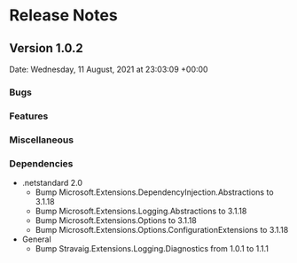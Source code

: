 # Release Notes

## Version 1.0.2

Date: Wednesday, 11 August, 2021 at 23:03:09 +00:00

### Bugs

### Features

### Miscellaneous

### Dependencies

- .netstandard 2.0
  - Bump Microsoft.Extensions.DependencyInjection.Abstractions to 3.1.18
  - Bump Microsoft.Extensions.Logging.Abstractions to 3.1.18
  - Bump Microsoft.Extensions.Options to 3.1.18
  - Bump Microsoft.Extensions.Options.ConfigurationExtensions to 3.1.18
- General
  - Bump Stravaig.Extensions.Logging.Diagnostics from 1.0.1 to 1.1.1


